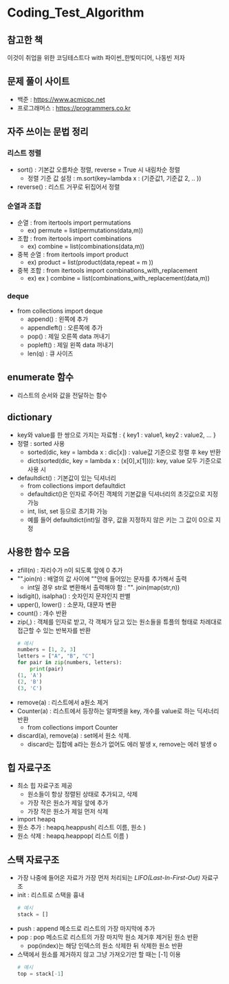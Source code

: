 # Coding_Test_Algorithm

## 참고한 책 
이것이 취업을 위한 코딩테스트다 with 파이썬_한빛미디어, 나동빈 저자 

## 문제 풀이 사이트 
- 백준 : https://www.acmicpc.net
- 프로그래머스 : https://programmers.co.kr

## 자주 쓰이는 문법 정리 

### 리스트 정렬
- sort() : 기본값 오름차순 정렬, reverse = True 시 내림차순 정렬
    + 정렬 기준 값 설정 : m.sort(key=lambda x : (기준값1, 기준값 2, .. ))
- reverse() : 리스트 거꾸로 뒤집어서 정렬

### 순열과 조합 
- 순열 : from itertools import permutations 
    + ex) permute = list(permutations(data,m))
- 조합 : from itertools import combinations
    + ex) combine = list(combinations(data,m))
- 중복 순열 : from itertools import product
    + ex) product = list(product(data,repeat = m ))
- 중복 조합 : from itertools import combinations_with_replacement
    + ex) ex ) combine = list(combinations_with_replacement(data,m))

### deque
- from collections import deque
    + append() : 왼쪽에 추가
    + appendleft() : 오른쪽에 추가 
    + pop() : 제일 오른쪽 data 꺼내기
    + popleft() : 제일 왼쪽 data 꺼내기
    + len(q) : 큐 사이즈 
    
## enumerate 함수 
-  리스트의 순서와 값을 전달하는 함수 

## dictionary 
- key와 value를 한 쌍으로 가지는 자료형 : { key1 : value1, key2 : value2, ... }
- 정렬 : sorted 사용 
    + sorted(dic, key = lambda x : dic[x]) : value값 기준으로 정렬 후 key 반환 
    + dict(sorted(dic, key = lambda x : (x[0],x[1]))): key, value 모두 기준으로 사용 시 
- defaultdict() : 기본값이 있는 딕셔너리 
    + from collections import defaultdict
    + defaultdict()은 인자로 주어진 객체의 기본값을 딕셔너리의 초깃값으로 지정 가능
    + int, list, set 등으로 초기화 가능
    + 예를 들어 defaultdict(int)일 경우, 값을 지정하지 않은 키는 그 값이 0으로 지정 
    
## 사용한 함수 모음 
- zfill(n) : 자리수가 n이 되도록 앞에 0 추가
- "".join(n) : 배열의 값 사이에 ""안에 들어있는 문자를 추가해서 출력 
    + int일 경우 str로 변환해서 출력해야 함 : "". join(map(str,n))
- isdigit(), isalpha() : 숫자인지 문자인지 판별 
- upper(), lower() : 소문자, 대문자 변환 
- count() : 개수 반환 
- zip(,) : 객체를 인자로 받고, 각 객체가 담고 있는 원소들을 튜플의 형태로 차례대로 접근할 수 있는 반복자를 반환 
    ```python
    # 예시 
    numbers = [1, 2, 3]
    letters = ["A", "B", "C"]
    for pair in zip(numbers, letters):
        print(pair)
    (1, 'A')
    (2, 'B')
    (3, 'C')
    ```
- remove(a) : 리스트에서 a원소 제거
- Counter(a) : 리스트에서 등장하는 알파벳을 key, 개수를 value로 하는 딕셔너리 반환 
    + from collections import Counter
- discard(a), remove(a) : set에서 원소 삭제.
    + discard는 집합에 a라는 원소가 없어도 에러 발생 x, remove는 에러 발생 o 

## 힙 자료구조
- 최소 힙 자료구조 제공 
    + 원소들이 항상 정렬된 상태로 추가되고, 삭제 
    + 가장 작은 원소가 제일 앞에 추가
    + 가장 작은 원소가 제일 먼저 삭제 
- import heapq
- 원소 추가 : heapq.heappush( 리스트 이름, 원소 )
- 원소 삭제 : heapq.heappop( 리스트 이름 ) 

## 스택 자료구조 
- 가장 나중에 들어온 자료가 가장 먼저 처리되는 *LIFO(Last-In-First-Out)* 자료구조 
- init : 리스트로 스택을 흉내 
    ```python
    # 예시 
    stack = []
    ```
- push : append 메소드로 리스트의 가장 마지막에 추가 
- pop : pop 메소드로 리스트의 가장 마지막 원소 제거후 제거된 원소 반환 
    + pop(index)는 해당 인덱스의 원소 삭제한 뒤 삭제한 원소 반환 
- 스택에서 원소를 제거하지 않고 그냥 가져오기만 할 때는 [-1] 이용 
    ```python
    # 예시 
    top = stack[-1]
    ```